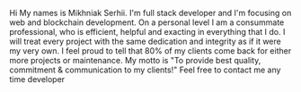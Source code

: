 Hi My names is Mikhniak Serhii. 
I'm full stack developer and I'm focusing on web and blockchain development. 
On a personal level I am a consummate professional, who is efficient, helpful and exacting in everything that I do. 
I will treat every project with the same dedication and integrity as if it were my very own. 
I feel proud to tell that 80% of my clients come back for either more projects or maintenance. 
My motto is "To provide best quality, commitment & communication to my clients!" Feel free to contact me any time developer
